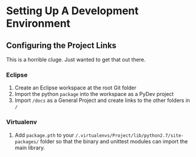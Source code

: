# Setting Up A Development Environment

## Configuring the Project Links

This is a horrible cluge.  Just wanted to get that out there.

### Eclipse
1.  Create an Eclipse workspace at the root Git folder
2.  Import the python `package` into the workspace as a PyDev project
3.  Import `/docs` as a General Project and create links to the other folders in `/`

### Virtualenv
1.  Add `package.pth` to your `/.virtualenvs/Project/lib/python2.7/site-packages/` folder so that the binary and unittest modules can import the main library.